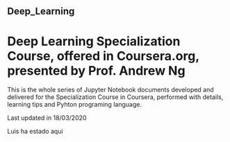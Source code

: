 ## Deep_Learning
# Deep Learning Specialization Course, offered in Coursera.org, presented by Prof. Andrew Ng

This is the whole series of Jupyter Notebook documents developed and delivered for the Specialization Course in Coursera, 
performed with details, learning tips and Pyhton programing language.

Last updated in 18/03/2020

Luis ha estado aqui
